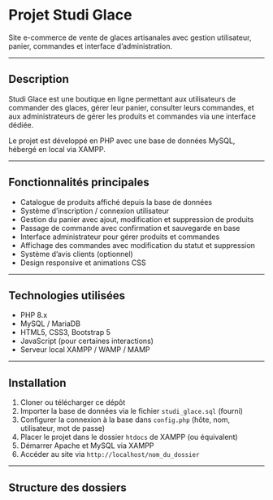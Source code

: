 # Projet Studi Glace

Site e-commerce de vente de glaces artisanales avec gestion utilisateur, panier, commandes et interface d’administration.

---

## Description

Studi Glace est une boutique en ligne permettant aux utilisateurs de commander des glaces, gérer leur panier, consulter leurs commandes, et aux administrateurs de gérer les produits et commandes via une interface dédiée.

Le projet est développé en PHP avec une base de données MySQL, hébergé en local via XAMPP.

---

## Fonctionnalités principales

- Catalogue de produits affiché depuis la base de données
- Système d’inscription / connexion utilisateur
- Gestion du panier avec ajout, modification et suppression de produits
- Passage de commande avec confirmation et sauvegarde en base
- Interface administrateur pour gérer produits et commandes
- Affichage des commandes avec modification du statut et suppression
- Système d’avis clients (optionnel)
- Design responsive et animations CSS

---

## Technologies utilisées

- PHP 8.x
- MySQL / MariaDB
- HTML5, CSS3, Bootstrap 5
- JavaScript (pour certaines interactions)
- Serveur local XAMPP / WAMP / MAMP

---

## Installation

1. Cloner ou télécharger ce dépôt
2. Importer la base de données via le fichier `studi_glace.sql` (fourni)
3. Configurer la connexion à la base dans `config.php` (hôte, nom, utilisateur, mot de passe)
4. Placer le projet dans le dossier `htdocs` de XAMPP (ou équivalent)
5. Démarrer Apache et MySQL via XAMPP
6. Accéder au site via `http://localhost/nom_du_dossier`

---

## Structure des dossiers

